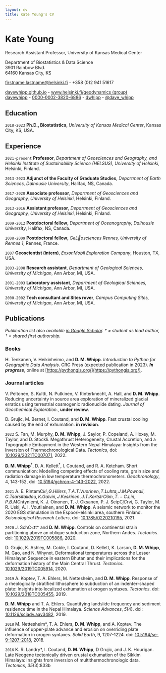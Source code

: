 ```yaml
---
layout: cv
title: Kate Young's CV
---
```

# Kate Young
Research Assistant Professor, University of Kansas Medical Center

Department of Biostatistics & Data Science<br/>
3901 Rainbow Blvd.<br/>
64160 Kansas City, KS<br/>

<a href="firstname.lastname@helsinki.fi">firstname.lastname@helsinki.fi</a> - +358 (0)2 941 51617

<div id="webaddress">
  <a href="https://davewhipp.github.io"><i class="fa-solid fa-house"></i> davewhipp.github.io</a> - 
  <a href="http://www.helsinki.fi/geodynamics"><i class="fa-solid fa-users"></i> www.helsinki.fi/geodynamics (group)</a><br/>
  <a href="https://github.com/davewhipp"><i class="fa-brands fa-github"></i> davewhipp</a> - 
  <a href="https://orcid.org/0000-0002-3820-6886"><i class="fa-brands fa-orcid"></i> 0000-0002-3820-6886</a> - 
  <!-- <a href="https://www.researchgate.net/profile/David_Whipp"><i class="ai ai-researchgate"></i> David_Whipp</a> - -->
  <a href="https://www.linkedin.com/in/dwhipp/"><i class="fa-brands fa-linkedin"></i> dwhipp</a> - 
  <a href="https://twitter.com/dave_whipp"><i class="fa-brands fa-twitter"></i> @dave_whipp</a>
</div>

## Education

`2018-2023`
**Ph.D., Biostatistics**, *University of Kansas Medical Center*, Kansas City, KS, USA.

## Experience

`2021-present`
**Professor**, *Department of Geosciences and Geography, and Helsinki Institute of Sustainability Science (HELSUS), University of Helsinki*, Helsinki, Finland.

`2013-2023`
**Adjunct of the Faculty of Graduate Studies**, *Department of Earth Sciences, Dalhousie University*, Halifax, NS, Canada.

`2017-2020`
**Associate professor**, *Department of Geosciences and Geography, University of Helsinki*, Helsinki, Finland.

`2013-2016`
**Assistant professor**, *Department of Geosciences and Geography, University of Helsinki*, Helsinki, Finland.

`2009-2012`
**Postdoctoral fellow**, *Department of Oceanography, Dalhousie University*, Halifax, NS, Canada.

`2008-2009`
**Postdoctoral fellow**, *GeLosciences Rennes, University of Rennes 1*, Rennes, France.

`2007`
**Geoscientist (intern)**, *ExxonMobil Exploration Company*, Houston, TX, USA.

`2003-2008`
**Research assistant**, *Department of Geological Sciences, University of Michigan*, Ann Arbor, MI, USA.

`2001-2003`
**Laboratory assistant**, *Department of Geological Sciences, University of Michigan*, Ann Arbor, MI, USA.

`2000-2002`
**Tech consultant and Sites rover**, *Campus Computing Sites, University of Michigan*, Ann Arbor, MI, USA.

## Publications

*Publication list also available [in Google Scholar](https://scholar.google.fi/citations?user=FvYhWOAAAAAJ). \* = student as lead author, &dagger; = shared first authorship.*

### Books

H. Tenkanen, V. Heikinheimo, and **D. M. Whipp**. *Introduction to Python for Geographic Data Analysis*. CRC Press (expected publication in 2023). ***In progress***, online at [https://pythongis.org/](https://pythongis.org/).

<!--
### Journal articles, in preparation
-->

### Journal articles

<!-- 
**D. M. Whipp**, I. Coutand, B. Bookhagen, and D. Grujic. Fingerprints of tectonic and erosional processes in modern river sands from the Himalaya of western Bhutan. *Journal of Geophysical Research: Earth Surface*, **In preparation**.
-->

V. Peltonen, S. Kultti, N. Putkinen, V. Rinterknecht, A. Hall, and **D. M. Whipp**. Reducing uncertainty in source area exploration of mineralized glacial erratics using terrestrial cosmogenic radionuclide dating. *Journal of Geochemical Exploration*., **under review**.

<!-- 
M. Ghadimi, A. Hooper, and **D. M. Whipp**. Deformation of the Taleqan Dam, Iran, from InSAR and Ground Observations. *Remote Sensing*, **under review**.
-->

D. Grujic, M. Bernet, I. Coutand, and **D. M. Whipp**. Fast crustal cooling caused by the end of exhumation. **in revision**.

`2022`
S. Fan, M. Murphy, **D. M. Whipp**, J. Saylor, P. Copeland, A. Hoxey, M. Taylor, and D. Stockli. Megathrust Heterogeneity, Crustal Accretion, and a Topographic Embayment in the Western Nepal Himalaya: Insights from the Inversion of Thermochronological Data. *Tectonics*, doi: [10.1029/2021TC007071](https://doi.org/10.1029/2021TC007071), 2022.

**D. M. Whipp**<sup>&dagger;</sup>, D. A. Kellett<sup>&dagger;</sup>, I. Coutand, and R. A. Ketcham. Short communication: Modelling competing effects of cooling rate, grain size and radiation damage in low temperature thermochronometers. *Geochronology*, 4, 143-152, doi: [10.5194/gchron-4-143-2022](https://doi.org/10.5194/gchron-4-143-2022), 2022.

`2021`
A. E. RintamC$ki, G. Hillers, T. A. T. Vuorinen, T. Luhta, J. M. Pownall, C. Tsarsitalidou, K. Galvin, J. Keskinen, J. T. KortstrC6m, T.-C. Lin, P. B. MC$ntyniemi, K. J. Oinonen, T. J. Oksanen, P. J. SeipC$jC$rvi, G. Taylor, M. R. Uski, A. I. Voutilainen, and **D. M. Whipp**. A seismic network to monitor the 2020 EGS stimulation in the Espoo/Helsinki area, southern Finland. *Seismological Research Letters*, doi: [10.1785/0220210195](https://doi.org/10.1785/0220210195), 2021.

`2020`
J. SchC<tt\* and **D. M. Whipp**. Controls on continental strain partitioning above an oblique subduction zone, Northern Andes. *Tectonics*. doi: [10.1029/2019TC005886](https://doi.org/10.1029/2019TC005886), 2020.

D. Grujic, K. Ashley, M. Coble, I. Coutand, D. Kellett, K. Larson, **D. M. Whipp**, M. Gao, and N. Whynot. Deformational temperatures across the Lesser Himalayan Sequence in eastern Bhutan and their implications for the deformation history of the Main Central Thrust. *Tectonics*. [10.1029/2019TC005914](https://doi.org/10.1029/2019TC005914), 2020.

`2019`
A. Koptev, T. A. Ehlers, M. Nettesheim, and **D. M. Whipp**. Response of a rheologically stratified lithosphere to subduction of an indenter-shaped plate: Insights into localized exhumation at orogen syntaxes. *Tectonics*. doi: [10.1029/2018TC005455](https://doi.org/10.1029/2018TC005455), 2019.

**D. M. Whipp** and T. A. Ehlers. Quantifying landslide frequency and sediment residence time in the Nepal Himalaya. *Science Advances*, *5*(4). doi: [10.1126/sciadv.aav3482](https://dx.doi.org/10.1126/sciadv.aav3482), 2019.

`2018`
M. Nettesheim\*, T. A. Ehlers, **D. M. Whipp**, and A. Koptev. The influence of upper-plate advance and erosion on overriding
plate deformation in orogen syntaxes. *Solid Earth*, 9, 1207-1224. doi: [10.5194/se-9-1207-2018](https://doi.org/10.5194/se-9-1207-2018), 2018.

`2016`
K. R. Landry\*, I. Coutand, **D. M. Whipp**, D Grujic, and J. K. Hourigan. Late Neogene tectonically driven crustal exhumation of the Sikkim Himalaya: Insights from inversion of multithermochronologic data. *Tectonics*, *35*(3):833b
